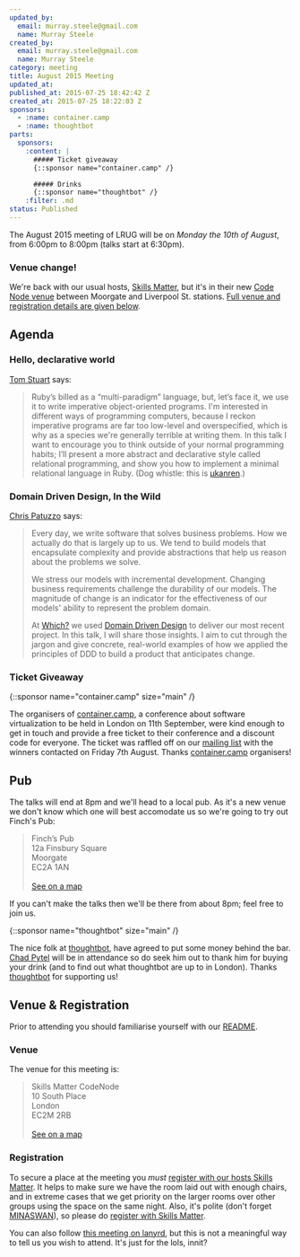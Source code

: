 ```yaml
---
updated_by:
  email: murray.steele@gmail.com
  name: Murray Steele
created_by:
  email: murray.steele@gmail.com
  name: Murray Steele
category: meeting
title: August 2015 Meeting
updated_at:
published_at: 2015-07-25 18:42:42 Z
created_at: 2015-07-25 18:22:03 Z
sponsors:
  - :name: container.camp
  - :name: thoughtbot
parts:
  sponsors:
    :content: |
      ##### Ticket giveaway
      {::sponsor name="container.camp" /}

      ##### Drinks
      {::sponsor name="thoughtbot" /}
    :filter: .md
status: Published
---
```


The August 2015 meeting of LRUG will be on *Monday the 10th of August*, from 6:00pm to 8:00pm (talks start at 6:30pm).

### Venue change!

We're back with our usual hosts, [Skills Matter](http://www.skillsmatter.com), but it's in their new [Code Node venue](https://skillsmatter.com/locations/264-skills-matter-codenode) between Moorgate and Liverpool St. stations.  [Full venue and registration details are given below](#aug15registration).

Agenda
------

### Hello, declarative world

[Tom Stuart](http://codon.com) says:

> Ruby’s billed as a “multi-paradigm” language, but, let’s face it, we
> use it to write imperative object-oriented programs. I'm interested in
> different ways of programming computers, because I reckon imperative
> programs are far too low-level and overspecified, which is why as a
> species we're generally terrible at writing them. In this talk I want
> to encourage you to think outside of your normal programming habits;
> I’ll present a more abstract and declarative style called relational
> programming, and show you how to implement a minimal relational
> language in Ruby. (Dog whistle: this is [μkanren](http://webyrd.net/scheme-2013/papers/HemannMuKanren2013.pdf).)

### Domain Driven Design, In the Wild

[Chris Patuzzo](https://github.com/tuzz) says:

> Every day, we write software that solves business problems. How we
> actually do that is largely up to us. We tend to build models that
> encapsulate complexity and provide abstractions that help us reason
> about the problems we solve.
>
> We stress our models with incremental development. Changing business
> requirements challenge the durability of our models. The magnitude of
> change is an indicator for the effectiveness of our models' ability to
> represent the problem domain.
>
> At [Which?](https://github.com/whichdigital) we used [Domain Driven
> Design](https://en.wikipedia.org/wiki/Domain-driven_design) to deliver
> our most recent project. In this talk, I will share those insights. I
> aim to cut through the jargon and give concrete, real-world examples of
> how we applied the principles of DDD to build a product that
> anticipates change.

### Ticket Giveaway

{::sponsor name="container.camp" size="main" /}

The organisers of [container.camp](http://container.camp), a conference about software virtualization to be held in London on 11th September, were kind enough to get in touch and provide a free ticket to their conference and a discount code for everyone.  The ticket was raffled off on our [mailing list](/mailing-list) with the winners contacted on Friday 7th August.  Thanks [container.camp](http://container.camp) organisers!

Pub
---

The talks will end at 8pm and we'll head to a local pub.  As it's a new venue we don't know which one will best accomodate us so we're going to try out Finch's Pub:

> Finch’s Pub<br/>12a Finsbury Square<br/>Moorgate<br/>EC2A 1AN<br/><br/>[See on a map](https://goo.gl/maps/sYaVu)

If you can't make the talks then we'll be there from about 8pm; feel free to join us.

{::sponsor name="thoughtbot" size="main" /}

The nice folk at [thoughtbot](http://thoughtbot.com), have agreed to put some money behind the bar.  [Chad Pytel](https://twitter.com/cpytel) will be in attendance so do seek him out to thank him for buying your drink (and to find out what thoughtbot are up to in London).  Thanks [thoughtbot](http://thoughtbot.com) for supporting us!

Venue & Registration <a name="aug15registration">&nbsp;</a>
----------------------------------------------------------

Prior to attending you should familiarise yourself with our [README](http://readme.lrug.org/).

### Venue

The venue for this meeting is:

> Skills Matter CodeNode<br/>10 South Place<br/>London<br/>EC2M 2RB<br/><br/>[See on a map](https://goo.gl/maps/ONJT4)

### Registration

To secure a place at the meeting you *must* [register with our hosts Skills Matter](https://skillsmatter.com/meetups/7254-lrug-august-2015-meeting).  It helps to make sure we have the room laid out with enough chairs, and in extreme cases that we get priority on the larger rooms over other groups using the space on the same night.  Also, it's polite (don't forget [MINASWAN](https://en.wikipedia.org/wiki/MINASWAN)), so please do [register with Skills Matter](https://skillsmatter.com/meetups/7254-lrug-august-2015-meeting).

You can also follow [this meeting on lanyrd](http://lanyrd.com/2015/lrug-august/), but this is not a meaningful way to tell us you wish to attend.  It's just for the lols, innit?
